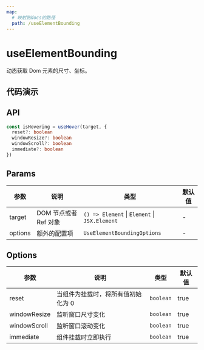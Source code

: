 ```yaml
---
map:
  # 映射到docs的路径
  path: /useElementBounding
---
```


# useElementBounding

动态获取 Dom 元素的尺寸、坐标。

## 代码演示

<demo src="./demo/demo.vue"
  language="vue"
  title="基本用法"
  desc="使用 ref 设置需要监听的元素。"> </demo>

## API

```typescript
const isHovering = useHover(target, {
  reset?: boolean
  windowResize?: boolean
  windowScroll?: boolean
  immediate?: boolean
})
```

## Params

| 参数    | 说明                  | 类型                                          | 默认值 |
| ------- | --------------------- | --------------------------------------------- | ------ |
| target  | DOM 节点或者 Ref 对象 | `() => Element` \| `Element` \| `JSX.Element` | -      |
| options | 额外的配置项          | `UseElementBoundingOptions`                   | -      |

## Options

| 参数         | 说明                               | 类型      | 默认值 |
| ------------ | ---------------------------------- | --------- | ------ |
| reset        | 当组件为挂载时，将所有值初始化为 0 | `boolean` | true   |
| windowResize | 监听窗口尺寸变化                   | `boolean` | true   |
| windowScroll | 监听窗口滚动变化                   | `boolean` | true   |
| immediate    | 组件挂载时立即执行                 | `boolean` | true   |
